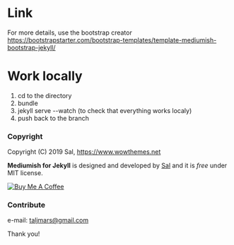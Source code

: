 # Link

For more details, use the bootstrap creator
https://bootstrapstarter.com/bootstrap-templates/template-mediumish-bootstrap-jekyll/

# Work locally
1. cd to the directory
2. bundle
3. jekyll serve --watch (to check that everything works localy)
4. push back to the branch

### Copyright

Copyright (C) 2019 Sal, https://www.wowthemes.net

**Mediumish for Jekyll** is designed and developed by [Sal](https://www.wowthemes.net) and it is *free* under MIT license. 

<a href="https://www.wowthemes.net/donate/" target="_blank"><img src="https://www.buymeacoffee.com/assets/img/custom_images/orange_img.png" alt="Buy Me A Coffee" style="height: auto !important;width: auto !important;" ></a>

### Contribute

e-mail: taljmars@gmail.com

Thank you!
